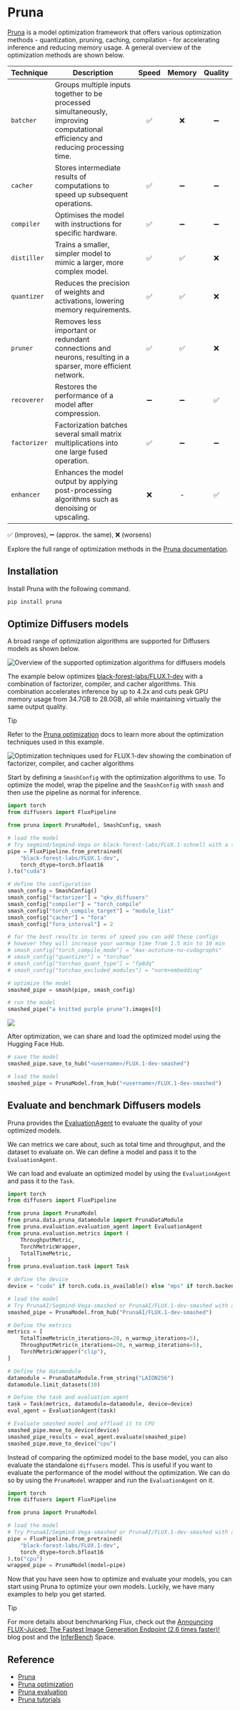 # Pruna

[Pruna](https://github.com/PrunaAI/pruna) is a model optimization framework that offers various optimization methods - quantization, pruning, caching, compilation - for accelerating inference and reducing memory usage. A general overview of the optimization methods are shown below.


| Technique    | Description                                                                                   | Speed | Memory | Quality |
|--------------|-----------------------------------------------------------------------------------------------|:-----:|:------:|:-------:|
| `batcher`    | Groups multiple inputs together to be processed simultaneously, improving computational efficiency and reducing processing time. | ✅    | ❌     | ➖      |
| `cacher`     | Stores intermediate results of computations to speed up subsequent operations.               | ✅    | ➖     | ➖      |
| `compiler`   | Optimises the model with instructions for specific hardware.                                 | ✅    | ➖     | ➖      |
| `distiller`  | Trains a smaller, simpler model to mimic a larger, more complex model.                       | ✅    | ✅     | ❌      |
| `quantizer`  | Reduces the precision of weights and activations, lowering memory requirements.              | ✅    | ✅     | ❌      |
| `pruner`     | Removes less important or redundant connections and neurons, resulting in a sparser, more efficient network. | ✅    | ✅     | ❌      |
| `recoverer`  | Restores the performance of a model after compression.                                       | ➖    | ➖     | ✅      |
| `factorizer` | Factorization batches several small matrix multiplications into one large fused operation. | ✅ | ➖ | ➖ |
| `enhancer`   | Enhances the model output by applying post-processing algorithms such as denoising or upscaling. | ❌ | - | ✅ |

✅ (improves), ➖ (approx. the same), ❌ (worsens)

Explore the full range of optimization methods in the [Pruna documentation](https://docs.pruna.ai/en/stable/docs_pruna/user_manual/configure.html#configure-algorithms).

## Installation

Install Pruna with the following command.

```bash
pip install pruna
```


## Optimize Diffusers models

A broad range of optimization algorithms are supported for Diffusers models as shown below.

<div class="flex justify-center">
    <img src="https://huggingface.co/datasets/PrunaAI/documentation-images/resolve/main/diffusers/diffusers_combinations.png" alt="Overview of the supported optimization algorithms for diffusers models">
</div>

The example below optimizes [black-forest-labs/FLUX.1-dev](https://huggingface.co/black-forest-labs/FLUX.1-dev)
with a combination of factorizer, compiler, and cacher algorithms. This combination accelerates inference by up to 4.2x and cuts peak GPU memory usage from 34.7GB to 28.0GB, all while maintaining virtually the same output quality.

> [!TIP]
> Refer to the [Pruna optimization](https://docs.pruna.ai/en/stable/docs_pruna/user_manual/configure.html) docs to learn more about the optimization techniques used in this example.

<div class="flex justify-center">
    <img src="https://huggingface.co/datasets/PrunaAI/documentation-images/resolve/main/diffusers/flux_combination.png" alt="Optimization techniques used for FLUX.1-dev showing the combination of factorizer, compiler, and cacher algorithms">
</div>

Start by defining a `SmashConfig` with the optimization algorithms to use. To optimize the model, wrap the pipeline and the `SmashConfig` with `smash` and then use the pipeline as normal for inference.

```python
import torch
from diffusers import FluxPipeline

from pruna import PrunaModel, SmashConfig, smash

# load the model
# Try segmind/Segmind-Vega or black-forest-labs/FLUX.1-schnell with a small GPU memory
pipe = FluxPipeline.from_pretrained(
    "black-forest-labs/FLUX.1-dev",
    torch_dtype=torch.bfloat16
).to("cuda")

# define the configuration
smash_config = SmashConfig()
smash_config["factorizer"] = "qkv_diffusers"
smash_config["compiler"] = "torch_compile"
smash_config["torch_compile_target"] = "module_list"
smash_config["cacher"] = "fora"
smash_config["fora_interval"] = 2

# for the best results in terms of speed you can add these configs
# however they will increase your warmup time from 1.5 min to 10 min
# smash_config["torch_compile_mode"] = "max-autotune-no-cudagraphs"
# smash_config["quantizer"] = "torchao"
# smash_config["torchao_quant_type"] = "fp8dq"
# smash_config["torchao_excluded_modules"] = "norm+embedding"

# optimize the model
smashed_pipe = smash(pipe, smash_config)

# run the model
smashed_pipe("a knitted purple prune").images[0]
```

<div class="flex justify-center">
    <img src="https://huggingface.co/datasets/PrunaAI/documentation-images/resolve/main/diffusers/flux_smashed_comparison.png">
</div>

After optimization, we can share and load the optimized model using the Hugging Face Hub.

```python
# save the model
smashed_pipe.save_to_hub("<username>/FLUX.1-dev-smashed")

# load the model
smashed_pipe = PrunaModel.from_hub("<username>/FLUX.1-dev-smashed")
```

## Evaluate and benchmark Diffusers models

Pruna provides the [EvaluationAgent](https://docs.pruna.ai/en/stable/docs_pruna/user_manual/evaluate.html) to evaluate the quality of your optimized models.

We can metrics we care about, such as total time and throughput, and the dataset to evaluate on. We can define a model and pass it to the `EvaluationAgent`.

<hfoptions id="eval">
<hfoption id="optimized model">

We can load and evaluate an optimized model by using the `EvaluationAgent` and pass it to the `Task`.

```python
import torch
from diffusers import FluxPipeline

from pruna import PrunaModel
from pruna.data.pruna_datamodule import PrunaDataModule
from pruna.evaluation.evaluation_agent import EvaluationAgent
from pruna.evaluation.metrics import (
    ThroughputMetric,
    TorchMetricWrapper,
    TotalTimeMetric,
)
from pruna.evaluation.task import Task

# define the device
device = "cuda" if torch.cuda.is_available() else "mps" if torch.backends.mps.is_available() else "cpu"

# load the model
# Try PrunaAI/Segmind-Vega-smashed or PrunaAI/FLUX.1-dev-smashed with a small GPU memory
smashed_pipe = PrunaModel.from_hub("PrunaAI/FLUX.1-dev-smashed")

# Define the metrics
metrics = [
    TotalTimeMetric(n_iterations=20, n_warmup_iterations=5),
    ThroughputMetric(n_iterations=20, n_warmup_iterations=5),
    TorchMetricWrapper("clip"),
]

# Define the datamodule
datamodule = PrunaDataModule.from_string("LAION256")
datamodule.limit_datasets(10)

# Define the task and evaluation agent
task = Task(metrics, datamodule=datamodule, device=device)
eval_agent = EvaluationAgent(task)

# Evaluate smashed model and offload it to CPU
smashed_pipe.move_to_device(device)
smashed_pipe_results = eval_agent.evaluate(smashed_pipe)
smashed_pipe.move_to_device("cpu")
```

</hfoption>
<hfoption id="standalone model">

Instead of comparing the optimized model to the base model, you can also evaluate the standalone `diffusers` model. This is useful if you want to evaluate the performance of the model without the optimization. We can do so by using the `PrunaModel` wrapper and run the `EvaluationAgent` on it.

```python
import torch
from diffusers import FluxPipeline

from pruna import PrunaModel

# load the model
# Try PrunaAI/Segmind-Vega-smashed or PrunaAI/FLUX.1-dev-smashed with a small GPU memory
pipe = FluxPipeline.from_pretrained(
    "black-forest-labs/FLUX.1-dev",
    torch_dtype=torch.bfloat16
).to("cpu")
wrapped_pipe = PrunaModel(model=pipe)
```

</hfoption>
</hfoptions>

Now that you have seen how to optimize and evaluate your models, you can start using Pruna to optimize your own models. Luckily, we have many examples to help you get started.

> [!TIP]
> For more details about benchmarking Flux, check out the [Announcing FLUX-Juiced: The Fastest Image Generation Endpoint (2.6 times faster)!](https://huggingface.co/blog/PrunaAI/flux-fastest-image-generation-endpoint) blog post and the [InferBench](https://huggingface.co/spaces/PrunaAI/InferBench) Space.

## Reference

- [Pruna](https://github.com/pruna-ai/pruna)
- [Pruna optimization](https://docs.pruna.ai/en/stable/docs_pruna/user_manual/configure.html#configure-algorithms)
- [Pruna evaluation](https://docs.pruna.ai/en/stable/docs_pruna/user_manual/evaluate.html)
- [Pruna tutorials](https://docs.pruna.ai/en/stable/docs_pruna/tutorials/index.html)

